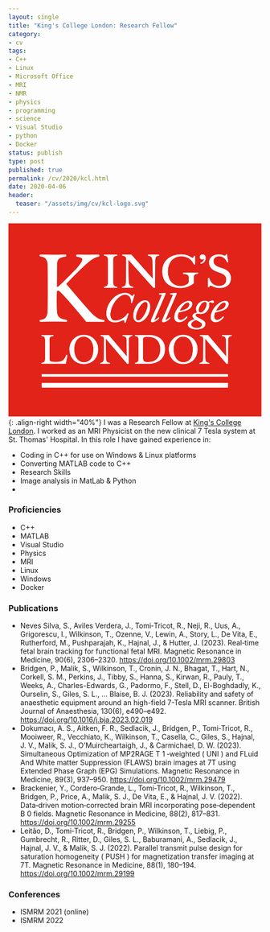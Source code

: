 ```yaml
---
layout: single
title: "King's College London: Research Fellow"
category:
- cv
tags:
- C++
- Linux
- Microsoft Office
- MRI
- NMR
- physics
- programming
- science
- Visual Studio
- python
- Docker
status: publish
type: post
published: true
permalink: /cv/2020/kcl.html
date: 2020-04-06
header:
  teaser: "/assets/img/cv/kcl-logo.svg"
---
```

![King's College London logo](/assets/img/cv/kcl-logo.svg){: .align-right width="40%"}
I was a Research Fellow at <a href="https://www.kcl.ac.uk/people/thomas-wilkinson">King's College London</a>. I worked as an MRI Physicist on the new clinical 7 Tesla system at St. Thomas' Hospital. In this role I have gained experience in:
- Coding in C++ for use on Windows &amp; Linux platforms
- Converting MATLAB code to C++
- Research Skills
- Image analysis in MatLab & Python
- 

### Proficiencies
- C++
- MATLAB
- Visual Studio
- Physics
- MRI
- Linux
- Windows
- Docker

### Publications

- Neves Silva, S., Aviles Verdera, J., Tomi‐Tricot, R., Neji, R., Uus, A., Grigorescu, I., Wilkinson, T., Ozenne, V., Lewin, A., Story, L., De Vita, E., Rutherford, M., Pushparajah, K., Hajnal, J., & Hutter, J. (2023). Real‐time fetal brain tracking for functional fetal MRI. Magnetic Resonance in Medicine, 90(6), 2306–2320. https://doi.org/10.1002/mrm.29803
- Bridgen, P., Malik, S., Wilkinson, T., Cronin, J. N., Bhagat, T., Hart, N., Corkell, S. M., Perkins, J., Tibby, S., Hanna, S., Kirwan, R., Pauly, T., Weeks, A., Charles-Edwards, G., Padormo, F., Stell, D., El-Boghdadly, K., Ourselin, S., Giles, S. L., … Blaise, B. J. (2023). Reliability and safety of anaesthetic equipment around an high-field 7-Tesla MRI scanner. British Journal of Anaesthesia, 130(6), e490–e492. https://doi.org/10.1016/j.bja.2023.02.019
- Dokumacı, A. S., Aitken, F. R., Sedlacik, J., Bridgen, P., Tomi‐Tricot, R., Mooiweer, R., Vecchiato, K., Wilkinson, T., Casella, C., Giles, S., Hajnal, J. V., Malik, S. J., O’Muircheartaigh, J., & Carmichael, D. W. (2023). Simultaneous Optimization of  MP2RAGE T 1  ‐weighted ( UNI ) and FLuid And White matter Suppression (FLAWS) brain images at 7T using Extended Phase Graph (EPG) Simulations. Magnetic Resonance in Medicine, 89(3), 937–950. https://doi.org/10.1002/mrm.29479
- Brackenier, Y., Cordero‐Grande, L., Tomi‐Tricot, R., Wilkinson, T., Bridgen, P., Price, A., Malik, S. J., De Vita, E., & Hajnal, J. V. (2022). Data‐driven motion‐corrected brain MRI incorporating pose‐dependent  B 0  fields. Magnetic Resonance in Medicine, 88(2), 817–831. https://doi.org/10.1002/mrm.29255
- Leitão, D., Tomi‐Tricot, R., Bridgen, P., Wilkinson, T., Liebig, P., Gumbrecht, R., Ritter, D., Giles, S. L., Baburamani, A., Sedlacik, J., Hajnal, J. V., & Malik, S. J. (2022). Parallel transmit pulse design for saturation homogeneity ( PUSH ) for magnetization transfer imaging at 7T. Magnetic Resonance in Medicine, 88(1), 180–194. https://doi.org/10.1002/mrm.29199

### Conferences
- ISMRM 2021 (online)
- ISMRM 2022